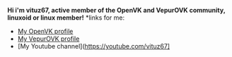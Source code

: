 **Hi i'm vituz67, active member of the OpenVK and VepurOVK community, linuxoid or linux member!**
*links for me:
- [My OpenVK profile](https://openvk.uk/id5488)
- [My VepurOVK profile](https://vepurovk.xyz/id2)
- [My Youtube channel](https://youtube.com/vituz67]
